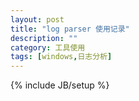 ```yaml
---
layout: post
title: "log parser 使用记录"
description: ""
category: 工具使用
tags: [windows,日志分析]
---
```

{% include JB/setup %}

